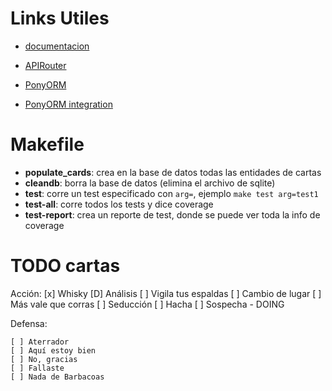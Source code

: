# Links Utiles

- [documentacion](https://fastapi.tiangolo.com/)

- [APIRouter](https://fastapi.tiangolo.com/tutorial/bigger-applications/?h=#apirouter)

- [PonyORM](https://docs.ponyorm.org/toc.html)

- [PonyORM integration](https://docs.ponyorm.org/integration_with_fastapi.html)



# Makefile
- **populate_cards**: crea en la base de datos todas las entidades de cartas
- **cleandb**: borra la base de datos (elimina el archivo de sqlite)
- **test**: corre un test especificado con `arg=`, ejemplo `make test arg=test1`
- **test-all**: corre todos los tests y dice coverage
- **test-report**: crea un reporte de test, donde se puede ver toda la info de coverage



# TODO cartas
Acción:
    [x] Whisky
    [D] Análisis 
    [ ] Vigila tus espaldas
    [ ] Cambio de lugar
    [ ] Más vale que corras
    [ ] Seducción
    [ ] Hacha
    [ ] Sospecha - DOING

Defensa:

    [ ] Aterrador
    [ ] Aquí estoy bien
    [ ] No, gracias
    [ ] Fallaste
    [ ] Nada de Barbacoas